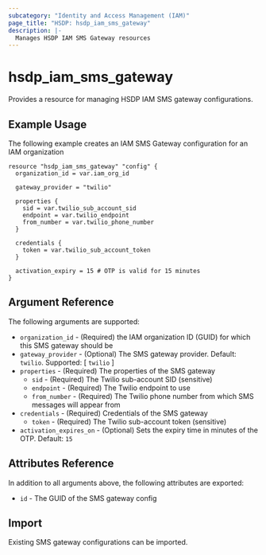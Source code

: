```yaml
---
subcategory: "Identity and Access Management (IAM)"
page_title: "HSDP: hsdp_iam_sms_gateway"
description: |-
  Manages HSDP IAM SMS Gateway resources
---
```


# hsdp_iam_sms_gateway

Provides a resource for managing HSDP IAM SMS gateway configurations.

## Example Usage

The following example creates an IAM SMS Gateway configuration for an IAM organization

```hcl
resource "hsdp_iam_sms_gateway" "config" {
  organization_id = var.iam_org_id
  
  gateway_provider = "twilio"
  
  properties {
    sid = var.twilio_sub_account_sid
    endpoint = var.twilio_endpoint
    from_number = var.twilio_phone_number
  }
  
  credentials {
    token = var.twilio_sub_account_token
  }
  
  activation_expiry = 15 # OTP is valid for 15 minutes
}
```

## Argument Reference

The following arguments are supported:

* `organization_id` - (Required) the IAM organization ID (GUID) for which this SMS gateway should be
* `gateway_provider` - (Optional) The SMS gateway provider. Default: `twilio`. Supported: [ `twilio` ]
* `properties` - (Required) The properties of the SMS gateway
  * `sid` - (Required) The Twilio sub-account SID (sensitive)
  * `endpoint` - (Required) The Twilio endpoint to use
  * `from_number` - (Required) The Twilio phone number from which SMS messages will appear from
* `credentials` - (Required) Credentials of the SMS gateway
  * `token` - (Required)  The Twilio sub-account token (sensitive)
* `activation_expires_on` - (Optional) Sets the expiry time in minutes of the OTP. Default: `15`

## Attributes Reference

In addition to all arguments above, the following attributes are exported:

* `id` - The GUID of the SMS gateway config

## Import

Existing SMS gateway configurations can be imported.
